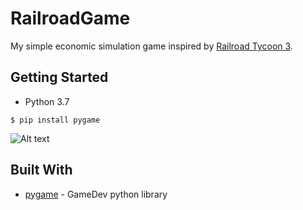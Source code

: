 # RailroadGame

My simple economic simulation game inspired by [Railroad Tycoon 3](https://en.wikipedia.org/wiki/Railroad_Tycoon_3).

## Getting Started

* Python 3.7

```
$ pip install pygame
```

![Alt text](relative/path/to/img.jpg?raw=true "Title")

## Built With

* [pygame](https://www.pygame.org/news) - GameDev python library 

